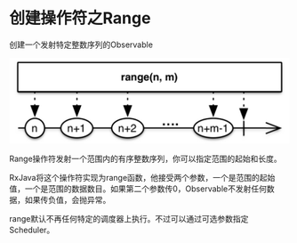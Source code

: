 # 创建操作符之Range

 创建一个发射特定整数序列的Observable

 ![Image](https://github.com/HousqLove/Reader/blob/8fbf0ebbdceb1baeb3c03ec6224fb589478c5d93/Java/ReactiveX/images/rx-6-10.png)

 Range操作符发射一个范围内的有序整数序列，你可以指定范围的起始和长度。

 RxJava将这个操作符实现为range函数，他接受两个参数，一个是范围的起始值，一个是范围的数据数目。如果第二个参数传0，Observable不发射任何数据，如果传负值，会抛异常。

 range默认不再任何特定的调度器上执行。不过可以通过可选参数指定Scheduler。